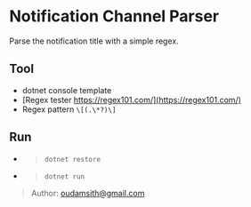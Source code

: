# Notification Channel Parser

Parse the notification title with a simple regex.

## Tool

- dotnet console template
- [Regex tester https://regex101.com/](https://regex101.com/)
- Regex pattern `\[(.\*?)\]`

## Run

- > `dotnet restore`
- > `dotnet run`

> Author: <oudamsith@gmail.com>
